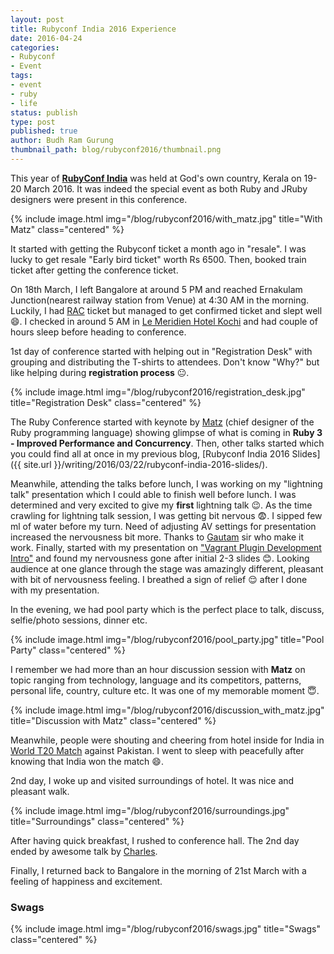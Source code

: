 ```yaml
---
layout: post
title: Rubyconf India 2016 Experience
date: 2016-04-24
categories:
- Rubyconf
- Event
tags:
- event
- ruby
- life
status: publish
type: post
published: true
author: Budh Ram Gurung
thumbnail_path: blog/rubyconf2016/thumbnail.png
---
```


This year of [**RubyConf India**](http://rubyconfindia.org 'Awesome Conf') was
held at God's own country, Kerala on 19-20 March 2016. It was indeed the special
event as both Ruby and JRuby designers were present in this conference.

{% include image.html
           img="/blog/rubyconf2016/with_matz.jpg"
           title="With Matz"
           class="centered"
%}

It started with getting the Rubyconf ticket a month ago in "resale". I was lucky
to get resale "Early bird ticket" worth Rs 6500. Then, booked train ticket after
getting the conference ticket.

On 18th March, I left Bangalore at around 5 PM and reached
Ernakulam Junction(nearest railway station from Venue) at 4:30 AM in the morning.
Luckily, I had [RAC](https://en.wikipedia.org/wiki/Reservation_against_Cancellation)
ticket but managed to get confirmed ticket and slept well :smile:.
I checked in around 5 AM in [Le Meridien Hotel Kochi](http://www.lemeridienkochi.com) and
had couple of hours sleep before heading to conference.

1st day of conference started with helping out in "Registration Desk" with grouping and
distributing the T-shirts to attendees. Don't know "Why?" but like helping during
**registration process** :neutral_face:.

{% include image.html
           img="/blog/rubyconf2016/registration_desk.jpg"
           title="Registration Desk"
           class="centered"
%}

The Ruby Conference started with keynote by
[Matz](https://en.wikipedia.org/wiki/Yukihiro_Matsumoto) (chief designer of the Ruby
programming language) showing glimpse of what is coming in **Ruby 3 - Improved Performance
 and Concurrency**. Then, other talks started which you could find all at once in
my previous blog, [Rubyconf India 2016 Slides]({{ site.url }}/writing/2016/03/22/rubyconf-india-2016-slides/).

Meanwhile, attending the talks before lunch, I was working on my "lightning talk"
presentation which I could able to finish well before lunch. I was determined and very excited to
give my **first** lightning talk :wink:. As the time crawling for lightning talk session,
I was getting bit nervous :fearful:. I sipped few ml of water before my turn.
Need of adjusting AV settings for presentation increased the nervousness bit more.
Thanks to [Gautam](https://twitter.com/gautamrege) sir who make it work.
Finally, started with my presentation on ["Vagrant Plugin Development Intro"](http://www.slideshare.net/randomaccessman/vagrant-plugin-development-intro) and found my nervousness gone after initial 2-3 slides
:blush:. Looking audience at one glance through the stage was amazingly different,
pleasant with bit of nervousness feeling. I breathed a sign of relief :relieved: after I
done with my presentation.

In the evening, we had pool party which is the perfect place to talk, discuss, selfie/photo sessions,
dinner etc.

{% include image.html
           img="/blog/rubyconf2016/pool_party.jpg"
           title="Pool Party"
           class="centered"
%}

I remember we had more than an hour discussion session with **Matz** on topic ranging
from technology, language and its competitors, patterns, personal life, country, culture etc.
It was one of my memorable moment :innocent:.

{% include image.html
           img="/blog/rubyconf2016/discussion_with_matz.jpg"
           title="Discussion with Matz"
           class="centered"
%}

Meanwhile, people were shouting and cheering from hotel inside for India in
[World T20 Match](http://www.espncricinfo.com/icc-world-twenty202016/engine/match/951341.html)
against Pakistan.
I went to sleep with peacefully after knowing that India won the match :smile:.

2nd day, I woke up and visited surroundings of hotel. It was nice and pleasant walk.

{% include image.html
           img="/blog/rubyconf2016/surroundings.jpg"
           title="Surroundings"
           class="centered"
%}

After having quick breakfast, I rushed to conference hall. The 2nd day ended by awesome
talk by [Charles](https://twitter.com/headius 'JRuby Dsigner').

Finally, I returned back to Bangalore in the morning of 21st March with a feeling of happiness
and excitement.

### Swags

{% include image.html
           img="/blog/rubyconf2016/swags.jpg"
           title="Swags"
           class="centered"
%}
